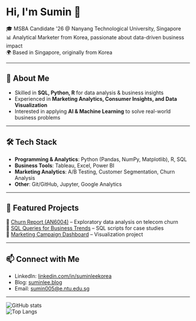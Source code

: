 # Hi, I'm Sumin 👋  

🎓 MSBA Candidate '26 @ Nanyang Technological University, Singapore  
📊 Analytical Marketer from Korea, passionate about data-driven business impact  
🌍 Based in Singapore, originally from Korea  

---

## 🔎 About Me
- Skilled in **SQL, Python, R** for data analysis & business insights  
- Experienced in **Marketing Analytics, Consumer Insights, and Data Visualization**  
- Interested in applying **AI & Machine Learning** to solve real-world business problems  

---

## 🛠 Tech Stack
- **Programming & Analytics**: Python (Pandas, NumPy, Matplotlib), R, SQL  
- **Business Tools**: Tableau, Excel, Power BI  
- **Marketing Analytics**: A/B Testing, Customer Segmentation, Churn Analysis  
- **Other**: Git/GitHub, Jupyter, Google Analytics  

---

## 📂 Featured Projects
🔹 [Churn Report (AN6004)](https://github.com/suminleekorea/churn_report) – Exploratory data analysis on telecom churn  
🔹 [SQL Queries for Business Trends](https://github.com/suminleekorea/sql_practice) – SQL scripts for case studies  
🔹 [Marketing Campaign Dashboard](https://github.com/suminleekorea/marketing_dashboard) – Visualization project  

---

## 📫 Connect with Me
- LinkedIn: [linkedin.com/in/suminleekorea](https://linkedin.com/in/suminleekorea)  
- Blog: [suminlee.blog](https://suminlee.blog)  
- Email: sumin005@e.ntu.edu.sg  

---

![GitHub stats](https://github-readme-stats.vercel.app/api?username=suminleekorea&show_icons=true&theme=tokyonight)  
![Top Langs](https://github-readme-stats.vercel.app/api/top-langs/?username=suminleekorea&layout=compact&theme=tokyonight)  
